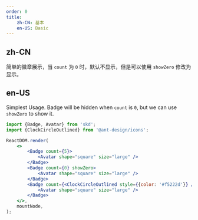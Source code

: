 ```yaml
---
order: 0
title:
    zh-CN: 基本
    en-US: Basic
---
```


## zh-CN

简单的徽章展示，当 `count` 为 `0` 时，默认不显示，但是可以使用 `showZero` 修改为显示。

## en-US

Simplest Usage. Badge will be hidden when `count` is `0`, but we can use `showZero` to show it.

```jsx
import {Badge, Avatar} from 'skd';
import {ClockCircleOutlined} from '@ant-design/icons';

ReactDOM.render(
    <>
        <Badge count={5}>
            <Avatar shape="square" size="large" />
        </Badge>
        <Badge count={0} showZero>
            <Avatar shape="square" size="large" />
        </Badge>
        <Badge count={<ClockCircleOutlined style={{color: '#f5222d'}} />}>
            <Avatar shape="square" size="large" />
        </Badge>
    </>,
    mountNode,
);
```

<style>
.ant-badge:not(.ant-badge-not-a-wrapper) {
    margin-right: 20px;
}
.ant-badge.ant-badge-rtl:not(.ant-badge-not-a-wrapper) {
    margin-right: 0;
    margin-left: 20px;
}
</style>
